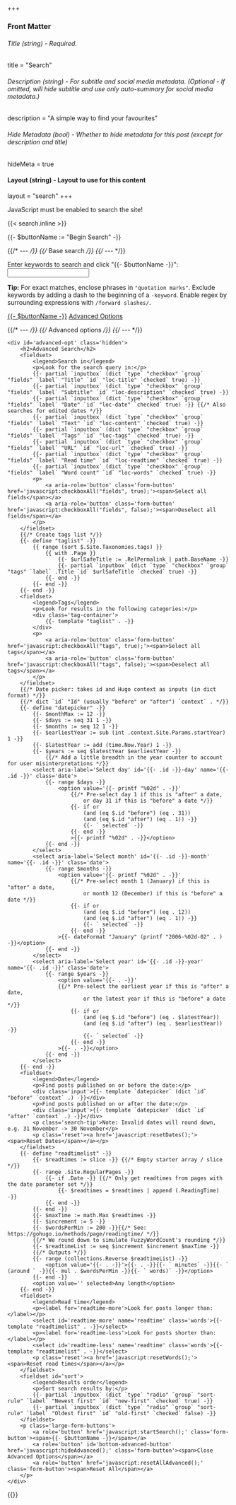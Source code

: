 +++
### Front Matter

###### Title (string) - Required.
title = "Search"

###### Description (string) - For subtitle and social media metadata. (Optional - If omitted, will hide subtitle and use only auto-summary for social media metadata.)
description = "A simple way to find your favourites"

###### Hide Metadata (bool) - Whether to hide metadata for this post (except for description and title)
hideMeta = true

#### Layout (string) - Layout to use for this content
layout = "search"
+++

<noscript>JavaScript must be enabled to search the site!</noscript>

{{< search.inline >}}

{{- $buttonName := "Begin Search" -}}

{{/* --- */}}
{{/* Base search */}}
{{/* --- */}}
<form class='js-only' action='javascript:search();'>
	<label for='search-input' >Enter keywords to search and click "{{- $buttonName -}}":</label>
	<input type='text' id='search-input' class='text-input long'/>
	<p class='search-tip'>
		<b>Tip:</b> For exact matches, enclose phrases in <code>"quotation marks"</code>. Exclude keywords by adding a dash to the beginning of a <code>-keyword</code>. Enable regex by surrounding expressions with <code>/forward slashes/</code>.
	</p>
	<p class='large-form-buttons'>
		<a role='button' href='javascript:startSearch();' class='form-button' title='Start the search'><span>{{- $buttonName -}}</span></a>
		<a role='button' id='top-advanced-button' href='javascript:showAdvanced();' class='form-button' id='search-adv' title='Open advanced search options'><span>Advanced Options</span></a>
	</p>
	
{{/* --- */}}
{{/* Advanced options */}}
{{/* --- */}}	

	<div id='advanced-opt' class='hidden'>
		<h2>Advanced Search</h2>
		<fieldset>
			<legend>Search in</legend>
			<p>Look for the search query in:</p>
			{{- partial `inputbox` (dict `type` "checkbox" `group` "fields" `label` "Title" `id` "loc-title" `checked` true) -}}
			{{- partial `inputbox` (dict `type` "checkbox" `group` "fields" `label` "Subtitle" `id` "loc-description" `checked` true) -}}
			{{- partial `inputbox` (dict `type` "checkbox" `group` "fields" `label` "Date" `id` "loc-date" `checked` true) -}} {{/* Also searches for edited dates */}}
			{{- partial `inputbox` (dict `type` "checkbox" `group` "fields" `label` "Text" `id` "loc-content" `checked` true) -}}
			{{- partial `inputbox` (dict `type` "checkbox" `group` "fields" `label` "Tags" `id` "loc-tags" `checked` true) -}}
			{{- partial `inputbox` (dict `type` "checkbox" `group` "fields" `label` "URL" `id` "loc-url" `checked` true) -}}
			{{- partial `inputbox` (dict `type` "checkbox" `group` "fields" `label` "Read time" `id` "loc-readtime" `checked` true) -}}
			{{- partial `inputbox` (dict `type` "checkbox" `group` "fields" `label` "Word count" `id` "loc-words" `checked` true) -}}
			<p>
				<a aria-role='button' class='form-button' href='javascript:checkboxAll("fields", true);'><span>Select all fields</span></a>
				<a aria-role='button' class='form-button' href='javascript:checkboxAll("fields", false);'><span>Deselect all fields</span></a>
			</p>
		</fieldset>
		{{/* Create tags list */}}
		{{- define "taglist" -}}
			{{ range (sort $.Site.Taxonomies.tags) }}
				{{ with .Page }}
					{{- $urlSafeTitle := .RelPermalink | path.BaseName -}}
					{{- partial `inputbox` (dict `type` "checkbox" `group` "tags" `label` .Title `id` $urlSafeTitle `checked` true) -}}
				{{- end -}}
			{{- end -}}
		{{- end -}}
		<fieldset>
			<legend>Tags</legend>
			<p>Look for results in the following categories:</p>
			<div class='tag-container'>
				{{- template "taglist" . -}}
			</div>
			<p>
				<a aria-role='button' class='form-button' href='javascript:checkboxAll("tags", true);'><span>Select all tags</span></a>
				<a aria-role='button' class='form-button' href='javascript:checkboxAll("tags", false);'><span>Deselect all tags</span></a>
			</p>
		</fieldset>
		{{/* Date picker: takes id and Hugo context as inputs (in dict format) */}}
		{{/* dict `id` "Id" (usually "before" or "after") `context` . */}}
		{{- define "datepicker" -}}
			{{- $monthMax := 12 -}}
			{{- $days := seq 31 1 -}}
			{{- $months := seq 12 1 -}}
			{{- $earliestYear := sub (int .context.Site.Params.startYear) 1 -}}
			{{- $latestYear := add (time.Now.Year) 1 -}}
			{{- $years := seq $latestYear $earliestYear -}}
				{{/* Add a little breadth in the year counter to account for user misinterpretations */}}
			<select aria-label='Select day' id='{{- .id -}}-day' name='{{- .id -}}' class='date'>
				{{- range $days -}}
					<option value='{{- printf "%02d" . -}}'
						{{/* Pre-select day 1 if this is "after" a date,
							or day 31 if this is "before" a date */}}
						{{- if or 
							(and (eq $.id "before") (eq . 31))
							(and (eq $.id "after") (eq . 1)) -}}
							{{- ` selected` -}}
						{{- end -}}
						>{{- printf "%02d" . -}}</option>
				{{- end -}}
			</select>
			<select aria-label='Select month' id='{{- .id -}}-month' name='{{- .id -}}' class='date'>
				{{- range $months -}}
					<option value='{{- printf "%02d" . -}}'
						{{/* Pre-select month 1 (January) if this is "after" a date,
							or month 12 (December) if this is "before" a date */}}
						{{- if or 
							(and (eq $.id "before") (eq . 12))
							(and (eq $.id "after") (eq . 1)) -}}
							{{- ` selected` -}}
						{{- end -}}
					>{{- dateFormat "January" (printf "2006-%02d-02" . ) -}}</option>
				{{- end -}}
			</select>
			<select aria-label='Select year' id='{{- .id -}}-year' name='{{- .id -}}' class='date'>
				{{- range $years -}}
					<option value='{{- . -}}'
					{{/* Pre-select the earliest year if this is "after" a date,
							or the latest year if this is "before" a date */}}
						{{- if or 
							(and (eq $.id "before") (eq . $latestYear))
							(and (eq $.id "after") (eq . $earliestYear)) -}}
							{{- ` selected` -}}
						{{- end -}}
					>{{- . -}}</option>
				{{- end -}}
			</select>
		{{- end -}}
		<fieldset>
			<legend>Date</legend>
			<p>Find posts published on or before the date:</p>
			<div class='input'>{{- template `datepicker` (dict `id` "before" `context` .) -}}</div>
			<p>Find posts published on or after the date:</p>
			<div class='input'>{{- template `datepicker` (dict `id` "after" `context` .) -}}</div>
			<p class='search-tip'>Note: Invalid dates will round down, e.g. 31 November -> 30 November</p>
			<p class='reset'><a href='javascript:resetDates();'><span>Reset Dates</span></a></p>
		</fieldset>
		{{- define "readtimelist" -}}
			{{- $readtimes := slice -}} {{/* Empty starter array / slice */}}
			{{- range .Site.RegularPages -}}
				{{- if .Date -}} {{/* Only get readtimes from pages with the date parameter set */}}
					{{- $readtimes = $readtimes | append (.ReadingTime) -}}
				{{- end -}}
			{{- end -}}
			{{- $maxTime := math.Max $readtimes -}}
			{{- $increment := 5 -}}
			{{- $wordsPerMin := 200 -}}{{/* See: https://gohugo.io/methods/page/readingtime/ */}}
			{{/* We round down to simulate FuzzyWordCount's rounding */}}
			{{- $readtimeList := seq $increment $increment $maxTime -}}
			{{/* Outputs */}}
			{{- range (collections.Reverse $readtimeList) -}}
				<option value='{{- . -}}'>{{- . -}}{{- ` minutes` -}}{{- ` (around ` -}}{{- mul . $wordsPerMin -}}{{- ` words)` -}}</option>
			{{- end -}}
			<option value='' selected>Any length</option>
		{{- end -}}
		<fieldset>
			<legend>Read time</legend>
			<p><label for='readtime-more'>Look for posts longer than: </label></p>
			<select id='readtime-more' name='readtime' class='words'>{{- template "readtimelist" . -}}</select>
			<p><label for='readtime-less'>Look for posts shorter than: </label></p>
			<select id='readtime-less' name='readtime' class='words'>{{- template "readtimelist" . -}}</select>
			<p class='reset'><a href='javascript:resetWords();'><span>Reset read times</span></a></p>
		</fieldset>
		<fieldset id='sort'>
			<legend>Results order</legend>
			<p>Sort search results by:</p>
			{{- partial `inputbox` (dict `type` "radio" `group` "sort-rule" `label` "Newest first" `id` "new-first" `checked` true) -}}
			{{- partial `inputbox` (dict `type` "radio" `group` "sort-rule" `label` "Oldest first" `id` "old-first" `checked` false) -}}
		</fieldset>
		<p class='large-form-buttons'>
			<a role='button' href='javascript:startSearch();' class='form-button'><span>{{- $buttonName -}}</span></a>
			<a role='button' id='bottom-advanced-button' href='javascript:hideAdvanced();' class='form-button'><span>Close Advanced Options</span></a>
			<a role='button' href='javascript:resetAllAdvanced();' class='form-button'><span>Reset All</span></a>
		</p>
	</div>
</form>
{{</ search.inline >}}
<div id='results-container'></div>